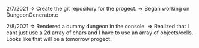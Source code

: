2/7/2021
    => Create the git repository for the progect.
    => Began working on DungeonGenerator.c

2/8/2021
    => Rendered a dummy dungeon in the console.
    => Realized that I cant just use a 2d array of chars and I have to use an array of objects/cells. Looks like that will be a tomorrow progect.
